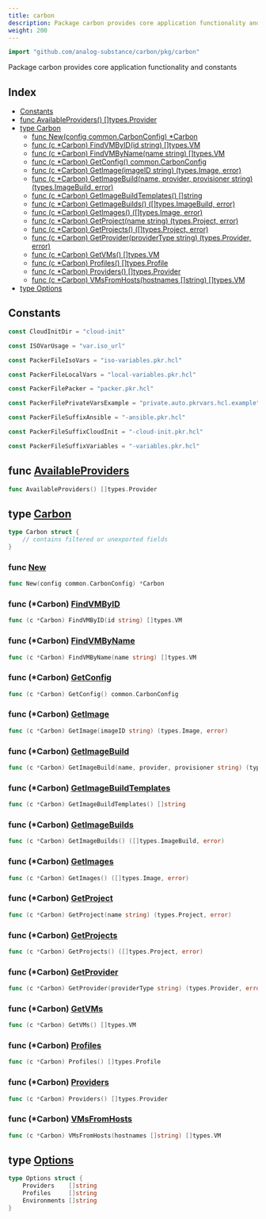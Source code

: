 ```yaml
---
title: carbon
description: Package carbon provides core application functionality and constants
weight: 200
---
```



```go
import "github.com/analog-substance/carbon/pkg/carbon"
```

Package carbon provides core application functionality and constants

## Index

- [Constants](<#constants>)
- [func AvailableProviders\(\) \[\]types.Provider](<#AvailableProviders>)
- [type Carbon](<#Carbon>)
  - [func New\(config common.CarbonConfig\) \*Carbon](<#New>)
  - [func \(c \*Carbon\) FindVMByID\(id string\) \[\]types.VM](<#Carbon.FindVMByID>)
  - [func \(c \*Carbon\) FindVMByName\(name string\) \[\]types.VM](<#Carbon.FindVMByName>)
  - [func \(c \*Carbon\) GetConfig\(\) common.CarbonConfig](<#Carbon.GetConfig>)
  - [func \(c \*Carbon\) GetImage\(imageID string\) \(types.Image, error\)](<#Carbon.GetImage>)
  - [func \(c \*Carbon\) GetImageBuild\(name, provider, provisioner string\) \(types.ImageBuild, error\)](<#Carbon.GetImageBuild>)
  - [func \(c \*Carbon\) GetImageBuildTemplates\(\) \[\]string](<#Carbon.GetImageBuildTemplates>)
  - [func \(c \*Carbon\) GetImageBuilds\(\) \(\[\]types.ImageBuild, error\)](<#Carbon.GetImageBuilds>)
  - [func \(c \*Carbon\) GetImages\(\) \(\[\]types.Image, error\)](<#Carbon.GetImages>)
  - [func \(c \*Carbon\) GetProject\(name string\) \(types.Project, error\)](<#Carbon.GetProject>)
  - [func \(c \*Carbon\) GetProjects\(\) \(\[\]types.Project, error\)](<#Carbon.GetProjects>)
  - [func \(c \*Carbon\) GetProvider\(providerType string\) \(types.Provider, error\)](<#Carbon.GetProvider>)
  - [func \(c \*Carbon\) GetVMs\(\) \[\]types.VM](<#Carbon.GetVMs>)
  - [func \(c \*Carbon\) Profiles\(\) \[\]types.Profile](<#Carbon.Profiles>)
  - [func \(c \*Carbon\) Providers\(\) \[\]types.Provider](<#Carbon.Providers>)
  - [func \(c \*Carbon\) VMsFromHosts\(hostnames \[\]string\) \[\]types.VM](<#Carbon.VMsFromHosts>)
- [type Options](<#Options>)


## Constants

<a name="CloudInitDir"></a>

```go
const CloudInitDir = "cloud-init"
```

<a name="ISOVarUsage"></a>

```go
const ISOVarUsage = "var.iso_url"
```

<a name="PackerFileIsoVars"></a>

```go
const PackerFileIsoVars = "iso-variables.pkr.hcl"
```

<a name="PackerFileLocalVars"></a>

```go
const PackerFileLocalVars = "local-variables.pkr.hcl"
```

<a name="PackerFilePacker"></a>

```go
const PackerFilePacker = "packer.pkr.hcl"
```

<a name="PackerFilePrivateVarsExample"></a>

```go
const PackerFilePrivateVarsExample = "private.auto.pkrvars.hcl.example"
```

<a name="PackerFileSuffixAnsible"></a>

```go
const PackerFileSuffixAnsible = "-ansible.pkr.hcl"
```

<a name="PackerFileSuffixCloudInit"></a>

```go
const PackerFileSuffixCloudInit = "-cloud-init.pkr.hcl"
```

<a name="PackerFileSuffixVariables"></a>

```go
const PackerFileSuffixVariables = "-variables.pkr.hcl"
```

<a name="AvailableProviders"></a>
## func [AvailableProviders](<https://github.com/analog-substance/carbon/blob/main/pkg/carbon/providers.go#L15>)

```go
func AvailableProviders() []types.Provider
```



<a name="Carbon"></a>
## type [Carbon](<https://github.com/analog-substance/carbon/blob/main/pkg/carbon/main.go#L16-L25>)



```go
type Carbon struct {
    // contains filtered or unexported fields
}
```

<a name="New"></a>
### func [New](<https://github.com/analog-substance/carbon/blob/main/pkg/carbon/main.go#L33>)

```go
func New(config common.CarbonConfig) *Carbon
```



<a name="Carbon.FindVMByID"></a>
### func \(\*Carbon\) [FindVMByID](<https://github.com/analog-substance/carbon/blob/main/pkg/carbon/virtual_machines.go#L33>)

```go
func (c *Carbon) FindVMByID(id string) []types.VM
```



<a name="Carbon.FindVMByName"></a>
### func \(\*Carbon\) [FindVMByName](<https://github.com/analog-substance/carbon/blob/main/pkg/carbon/virtual_machines.go#L42>)

```go
func (c *Carbon) FindVMByName(name string) []types.VM
```



<a name="Carbon.GetConfig"></a>
### func \(\*Carbon\) [GetConfig](<https://github.com/analog-substance/carbon/blob/main/pkg/carbon/main.go#L58>)

```go
func (c *Carbon) GetConfig() common.CarbonConfig
```



<a name="Carbon.GetImage"></a>
### func \(\*Carbon\) [GetImage](<https://github.com/analog-substance/carbon/blob/main/pkg/carbon/images.go#L80>)

```go
func (c *Carbon) GetImage(imageID string) (types.Image, error)
```



<a name="Carbon.GetImageBuild"></a>
### func \(\*Carbon\) [GetImageBuild](<https://github.com/analog-substance/carbon/blob/main/pkg/carbon/images.go#L49>)

```go
func (c *Carbon) GetImageBuild(name, provider, provisioner string) (types.ImageBuild, error)
```



<a name="Carbon.GetImageBuildTemplates"></a>
### func \(\*Carbon\) [GetImageBuildTemplates](<https://github.com/analog-substance/carbon/blob/main/pkg/carbon/images.go#L20>)

```go
func (c *Carbon) GetImageBuildTemplates() []string
```



<a name="Carbon.GetImageBuilds"></a>
### func \(\*Carbon\) [GetImageBuilds](<https://github.com/analog-substance/carbon/blob/main/pkg/carbon/images.go#L32>)

```go
func (c *Carbon) GetImageBuilds() ([]types.ImageBuild, error)
```



<a name="Carbon.GetImages"></a>
### func \(\*Carbon\) [GetImages](<https://github.com/analog-substance/carbon/blob/main/pkg/carbon/images.go#L63>)

```go
func (c *Carbon) GetImages() ([]types.Image, error)
```



<a name="Carbon.GetProject"></a>
### func \(\*Carbon\) [GetProject](<https://github.com/analog-substance/carbon/blob/main/pkg/carbon/projects.go#L30>)

```go
func (c *Carbon) GetProject(name string) (types.Project, error)
```



<a name="Carbon.GetProjects"></a>
### func \(\*Carbon\) [GetProjects](<https://github.com/analog-substance/carbon/blob/main/pkg/carbon/projects.go#L12>)

```go
func (c *Carbon) GetProjects() ([]types.Project, error)
```



<a name="Carbon.GetProvider"></a>
### func \(\*Carbon\) [GetProvider](<https://github.com/analog-substance/carbon/blob/main/pkg/carbon/providers.go#L56>)

```go
func (c *Carbon) GetProvider(providerType string) (types.Provider, error)
```



<a name="Carbon.GetVMs"></a>
### func \(\*Carbon\) [GetVMs](<https://github.com/analog-substance/carbon/blob/main/pkg/carbon/virtual_machines.go#L11>)

```go
func (c *Carbon) GetVMs() []types.VM
```



<a name="Carbon.Profiles"></a>
### func \(\*Carbon\) [Profiles](<https://github.com/analog-substance/carbon/blob/main/pkg/carbon/profiles.go#L5>)

```go
func (c *Carbon) Profiles() []types.Profile
```



<a name="Carbon.Providers"></a>
### func \(\*Carbon\) [Providers](<https://github.com/analog-substance/carbon/blob/main/pkg/carbon/providers.go#L52>)

```go
func (c *Carbon) Providers() []types.Provider
```



<a name="Carbon.VMsFromHosts"></a>
### func \(\*Carbon\) [VMsFromHosts](<https://github.com/analog-substance/carbon/blob/main/pkg/carbon/virtual_machines.go#L56>)

```go
func (c *Carbon) VMsFromHosts(hostnames []string) []types.VM
```



<a name="Options"></a>
## type [Options](<https://github.com/analog-substance/carbon/blob/main/pkg/carbon/main.go#L10-L14>)



```go
type Options struct {
    Providers    []string
    Profiles     []string
    Environments []string
}
```

